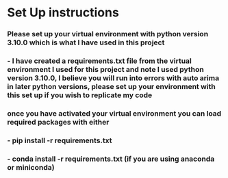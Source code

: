 # Set Up instructions

### Please set up your virtual environment with python version 3.10.0 which is what I have used in this project

### - I have created a requirements.txt file from the virtual environment I used for this project and note I used python version 3.10.0, I believe you will run into errors with auto arima in later python versions, please set up your environment with this set up if you wish to replicate my code 

### once you have activated your virtual environment you can load required packages with either 
### - pip install -r requirements.txt
### - conda install -r requirements.txt (if you are using anaconda or miniconda)
